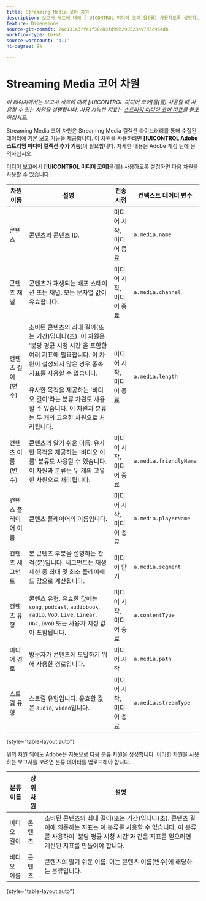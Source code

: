 ```yaml
---
title: Streaming Media 코어 차원
description: 보고서 세트에 대해 [!UICONTROL 미디어 코어]을(를) 사용하도록 설정하는 경우 사용할 수 있는 차원입니다.
feature: Dimensions
source-git-commit: 26c131a37fa1f30c83fd99b290523a97d3c954db
workflow-type: tm+mt
source-wordcount: '411'
ht-degree: 9%

---
```


# Streaming Media 코어 차원

*이 페이지에서는 보고서 세트에 대해 [!UICONTROL 미디어 코어]을(를) 사용할 때 사용할 수 있는 차원을 설명합니다. 사용 가능한 지표는 [스트리밍 미디어 코어 지표](../metrics/sm-core.md)를 참조하십시오.*

Streaming Media 코어 차원은 Streaming Media 컬렉션 라이브러리를 통해 수집된 데이터에 기본 보고 기능을 제공합니다. 이 차원을 사용하려면 **[!UICONTROL Adobe 스트리밍 미디어 컬렉션 추가 기능]**&#x200B;이 필요합니다. 자세한 내용은 Adobe 계정 팀에 문의하십시오.

[미디어 보고](/help/admin/admin/c-manage-report-suites/c-edit-report-suites/media-management.md)에서 **[!UICONTROL 미디어 코어]**&#x200B;을(를) 사용하도록 설정하면 다음 차원을 사용할 수 있습니다.

| 차원 이름 | 설명 | 전송 시점 | 컨텍스트 데이터 변수 |
| --- | --- | --- | --- |
| 콘텐츠 | 콘텐츠의 콘텐츠 ID. | 미디어 시작, 미디어 종료 | `a.media.name` |
| 콘텐츠 채널 | 콘텐츠가 재생되는 배포 스테이션 또는 채널. 모든 문자열 값이 유효합니다. | 미디어 시작, 미디어 종료 | `a.media.channel` |
| 컨텐츠 길이(변수) | 소비된 콘텐츠의 최대 길이(또는 기간)입니다(초). 이 차원은 &#39;분당 평균 시청 시간&#39;을 포함한 여러 지표에 필요합니다. 이 차원이 설정되지 않은 경우 종속 지표를 사용할 수 없습니다.<br><br>유사한 목적을 제공하는 &#39;비디오 길이&#39;라는 분류 차원도 사용할 수 있습니다. 이 차원과 분류는 두 개의 고유한 차원으로 처리됩니다. | 미디어 시작, 미디어 종료 | `a.media.length` |
| 컨텐츠 이름(변수) | 콘텐츠의 알기 쉬운 이름. 유사한 목적을 제공하는 &#39;비디오 이름&#39; 분류도 사용할 수 있습니다. 이 차원과 분류는 두 개의 고유한 차원으로 처리됩니다. | 미디어 시작, 미디어 종료 | `a.media.friendlyName` |
| 컨텐츠 플레이어 이름 | 콘텐츠 플레이어의 이름입니다. | 미디어 시작, 미디어 종료 | `a.media.playerName` |
| 컨텐츠 세그먼트 | 본 콘텐츠 부분을 설명하는 간격(분)입니다. 세그먼트는 재생 세션 중 최대 및 최소 플레이헤드 값으로 계산됩니다. | 미디어 닫기 | `a.media.segment` |
| 컨텐츠 유형 | 콘텐츠 유형. 유효한 값에는 `song`, `podcast`, `audiobook`, `radio`, `VoD`, `Live`, `Linear`, `UGC`, `DVoD` 또는 사용자 지정 값이 포함됩니다. | 미디어 시작, 미디어 종료 | `a.contentType` |
| 미디어 경로 | 방문자가 콘텐츠에 도달하기 위해 사용한 경로입니다. | 미디어 시작 | `a.media.path` |
| 스트림 유형 | 스트림 유형입니다. 유효한 값은 `audio`, `video`입니다. | 미디어 시작, 미디어 종료 | `a.media.streamType` |

{style="table-layout:auto"}

위의 차원 외에도 Adobe은 자동으로 다음 분류 차원을 생성합니다. 이러한 차원을 사용하는 보고서를 보려면 분류 데이터를 업로드해야 합니다.

| 분류 이름 | 상위 차원 | 설명 |
| --- | --- | --- |
| 비디오 길이 | 콘텐츠 | 소비된 콘텐츠의 최대 길이(또는 기간)입니다(초). 콘텐츠 길이에 의존하는 지표는 이 분류를 사용할 수 없습니다. 이 분류를 사용하여 &#39;분당 평균 시청 시간&#39;과 같은 지표를 얻으려면 계산된 지표를 만들어야 합니다. |
| 비디오 이름 | 콘텐츠 | 콘텐츠의 알기 쉬운 이름. 이는 콘텐츠 이름(변수)에 해당하는 분류입니다. |

{style="table-layout:auto"}
